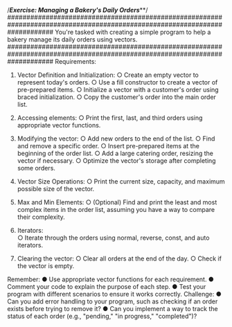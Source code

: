 /***************************************Exercise: Managing a Bakery's Daily Orders*****************************************/
############################################################################################################################
    You're tasked with creating a simple program to help a bakery manage its daily orders using
    vectors.
############################################################################################################################
Requirements:
1. Vector Definition and Initialization:
    ○ Create an empty vector to represent today's orders.
    ○ Use a fill constructor to create a vector of pre-prepared items.
    ○ Initialize a vector with a customer's order using braced initialization.
    ○ Copy the customer's order into the main order list.
2. Accessing elements:
    ○ Print the first, last, and third orders using appropriate vector functions.
3. Modifying the vector:
    ○ Add new orders to the end of the list.
    ○ Find and remove a specific order.
    ○ Insert pre-prepared items at the beginning of the order list.
    ○ Add a large catering order, resizing the vector if necessary.
    ○ Optimize the vector's storage after completing some orders.
4. Vector Size Operations:
    ○ Print the current size, capacity, and maximum possible size of the vector.
5. Max and Min Elements:
    ○ (Optional) Find and print the least and most complex items in the order list,
    assuming you have a way to compare their complexity.

6. Iterators:   
    ○ Iterate through the orders using normal, reverse, const, and auto iterators.
7. Clearing the vector:
    ○ Clear all orders at the end of the day.
    ○ Check if the vector is empty.

Remember:
    ● Use appropriate vector functions for each requirement.
    ● Comment your code to explain the purpose of each step.
    ● Test your program with different scenarios to ensure it works correctly.
    Challenge:
    ● Can you add error handling to your program, such as checking if an order exists before
    trying to remove it?
    ● Can you implement a way to track the status of each order (e.g., "pending," "in
    progress," "completed")?